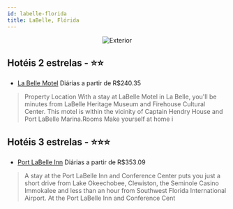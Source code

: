 ```yaml
---
id: labelle-florida
title: LaBelle, Flórida
---
```


<center><img src="http://images.gta-travel.com/HH/Images/US/LBEE/LBEE-POR-1.jpg" alt="Exterior" /></center>


## Hotéis 2 estrelas - ⭐️⭐️

-    [La Belle Motel](https://www.hurb.com/hoteis/labelle/la-belle-motel-JNP-JP589131?cmp=18055) Diárias a partir de R$240.35
   > Property Location With a stay at LaBelle Motel  in La Belle, you&apos;ll be minutes from LaBelle Heritage Museum and Firehouse Cultural Center. This motel is within the vicinity of Captain Hendry House and Port LaBelle Marina.Rooms Make yourself at home i

## Hotéis 3 estrelas - ⭐️⭐️⭐️

-    [Port LaBelle Inn](https://www.hurb.com/hoteis/labelle/port-labelle-inn-JNP-JP740819?cmp=18055) Diárias a partir de R$353.09
   > A stay at the Port LaBelle Inn and Conference Center puts you just a short drive from Lake Okeechobee, Clewiston, the Seminole Casino Immokalee and less than an hour from Southwest Florida International Airport. At the Port LaBelle Inn and Conference Cent
